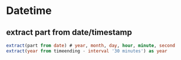 # Datetime

## extract part from date/timestamp
```sql
extract(part from date) # year, month, day, hour, minute, second
extract(year from timeending - interval '30 minutes') as year
```
